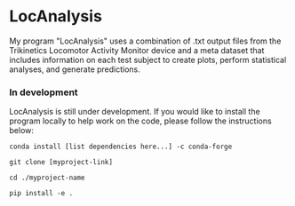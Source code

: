 # LocAnalysis
My program "LocAnalysis" uses a combination of .txt output files from the Trikinetics Locomotor Activity Monitor device and a meta dataset that includes information on each test subject to create plots, perform statistical analyses, and generate predictions.


### In development

LocAnalysis is still under development. If you would like to install the program locally to help work on the code, please follow the instructions below:

```
conda install [list dependencies here...] -c conda-forge

git clone [myproject-link]

cd ./myproject-name

pip install -e .
```
